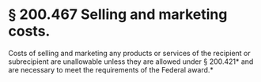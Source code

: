 # § 200.467   Selling and marketing costs.

Costs of selling and marketing any products or services of the recipient or subrecipient are unallowable unless they are allowed under § 200.421* and are necessary to meet the requirements of the Federal award.*

